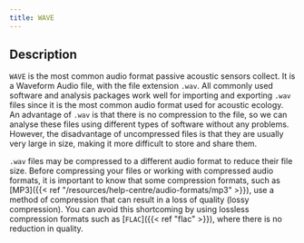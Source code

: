 ```yaml
---
title: WAVE
---
```


## Description

`WAVE` is the most common audio format passive acoustic sensors
collect. It is a Waveform Audio file, with the file extension `.wav`. All
commonly used software and analysis packages work well for importing and
exporting `.wav` files since it is the most common audio format used for
acoustic ecology. An advantage of `.wav` is that there is no compression to the
file, so we can analyse these files using different types of software without
any problems. However, the disadvantage of uncompressed files is that they are
usually very large in size, making it more difficult to store and share them. 

`.wav` files may be compressed to a different audio format to reduce their file
size. Before compressing your files or working with compressed audio formats, it
is important to know that some compression formats, such as [MP3]({{< ref
"/resources/help-centre/audio-formats/mp3" >}}), use a method of compression
that can result in a loss of quality (lossy compression). You can avoid this
shortcoming by using lossless compression formats such as [`FLAC`]({{< ref
"flac" >}}), where there is no reduction in quality. 
